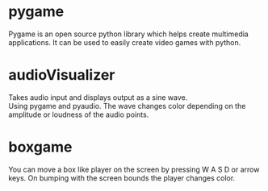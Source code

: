 # pygame
Pygame is an open source python library which helps create multimedia applications. It can be used to easily create video games with python.

# audioVisualizer
Takes audio input and displays output as a sine wave.  
Using pygame and pyaudio.
The wave changes color depending on the amplitude or loudness of the audio points.

# boxgame
You can move a box like player on the screen by pressing W A S D or arrow keys. 
On bumping with the screen bounds the player changes color.
